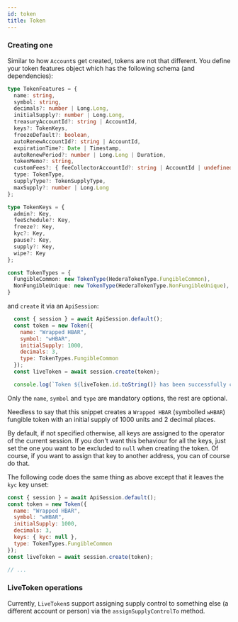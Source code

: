 ```yaml
---
id: token
title: Token
---
```


### Creating one
Similar to how `Account`s get created, tokens are not that different. You define your token features object which has the following schema (and dependencies):
```ts
type TokenFeatures = {
  name: string,
  symbol: string,
  decimals?: number | Long.Long,
  initialSupply?: number | Long.Long,
  treasuryAccountId?: string | AccountId,
  keys?: TokenKeys,
  freezeDefault?: boolean,
  autoRenewAccountId?: string | AccountId,
  expirationTime?: Date | Timestamp,
  autoRenewPeriod?: number | Long.Long | Duration,
  tokenMemo?: string,
  customFees?: { feeCollectorAccountId?: string | AccountId | undefined }[],
  type: TokenType,
  supplyType?: TokenSupplyType,
  maxSupply?: number | Long.Long
};

type TokenKeys = {
  admin?: Key,
  feeSchedule?: Key,
  freeze?: Key,
  kyc?: Key,
  pause?: Key,
  supply?: Key,
  wipe?: Key
};

const TokenTypes = {
  FungibleCommon: new TokenType(HederaTokenType.FungibleCommon),
  NonFungibleUnique: new TokenType(HederaTokenType.NonFungibleUnique),
}
```
and `create` it via an `ApiSession`:
```js live
  const { session } = await ApiSession.default();
  const token = new Token({
    name: "Wrapped HBAR",
    symbol: "wHBAR",
    initialSupply: 1000,
    decimals: 3,
    type: TokenTypes.FungibleCommon
  });
  const liveToken = await session.create(token);

  console.log(`Token ${liveToken.id.toString()} has been successfully created.`);
```

Only the `name`, `symbol` and `type` are mandatory options, the rest are optional.

Needless to say that this snippet creates a `Wrapped HBAR` (symbolled `wHBAR`) fungible token with an initial supply of 1000 units and 2 decimal places.

By default, if not specified otherwise, all keys are assigned to the operator of the current session. If you don't want this behaviour for all the keys, just set the one you want to be excluded to `null` when creating the token. Of course, if you want to assign that key to another address, you can of course do that.

The following code does the same thing as above except that it leaves the `kyc` key unset:
```js
const { session } = await ApiSession.default();
const token = new Token({
  name: "Wrapped HBAR",
  symbol: "wHBAR",
  initialSupply: 1000,
  decimals: 3,
  keys: { kyc: null },
  type: TokenTypes.FungibleCommon
});
const liveToken = await session.create(token);

// ...
```

### LiveToken operations
Currently, `LiveToken`s support assigning supply control to something else (a different account or person) via the `assignSupplyControlTo` method.